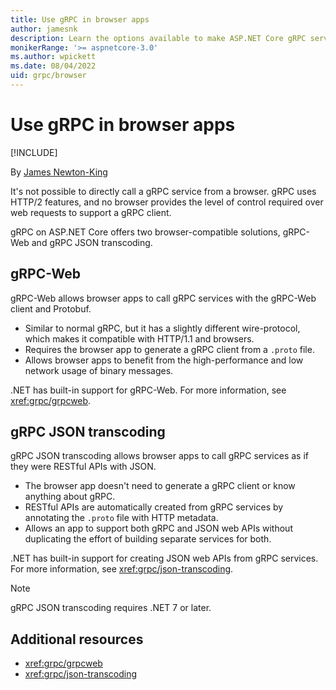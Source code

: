 ```yaml
---
title: Use gRPC in browser apps
author: jamesnk
description: Learn the options available to make ASP.NET Core gRPC services callable from browser apps.
monikerRange: '>= aspnetcore-3.0'
ms.author: wpickett
ms.date: 08/04/2022
uid: grpc/browser
---
```

# Use gRPC in browser apps

[!INCLUDE[](~/includes/not-latest-version.md)]

By [James Newton-King](https://twitter.com/jamesnk)

It's not possible to directly call a gRPC service from a browser. gRPC uses HTTP/2 features, and no browser provides the level of control required over web requests to support a gRPC client.

gRPC on ASP.NET Core offers two browser-compatible solutions, gRPC-Web and gRPC JSON transcoding.

## gRPC-Web

gRPC-Web allows browser apps to call gRPC services with the gRPC-Web client and Protobuf.

* Similar to normal gRPC, but it has a slightly different wire-protocol, which makes it compatible with HTTP/1.1 and browsers.
* Requires the browser app to generate a gRPC client from a `.proto` file.
* Allows browser apps to benefit from the high-performance and low network usage of binary messages.

.NET has built-in support for gRPC-Web. For more information, see <xref:grpc/grpcweb>.

## gRPC JSON transcoding

gRPC JSON transcoding allows browser apps to call gRPC services as if they were RESTful APIs with JSON.

* The browser app doesn't need to generate a gRPC client or know anything about gRPC.
* RESTful APIs are automatically created from gRPC services by annotating the `.proto` file with HTTP metadata.
* Allows an app to support both gRPC and JSON web APIs without duplicating the effort of building separate services for both.

.NET has built-in support for creating JSON web APIs from gRPC services. For more information, see <xref:grpc/json-transcoding>.

> [!NOTE]
> gRPC JSON transcoding requires .NET 7 or later.

## Additional resources

* <xref:grpc/grpcweb>
* <xref:grpc/json-transcoding>

